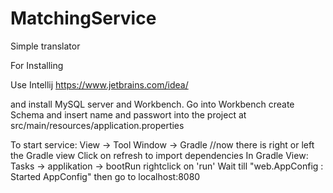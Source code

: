 # MatchingService

Simple translator

For Installing

Use Intellij https://www.jetbrains.com/idea/

and install MySQL server and Workbench. Go into Workbench create Schema and insert name and passwort into the project at src/main/resources/application.properties

To start service:
    View -> Tool Window -> Gradle //now there is right or left the Gradle view Click on refresh to import dependencies
    In Gradle View: Tasks -> applikation -> bootRun rightclick on 'run'
    Wait till "web.AppConfig : Started AppConfig" then go to localhost:8080
